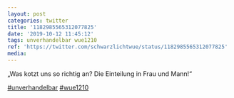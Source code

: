 ```yaml
---
layout: post
categories: twitter
title: '1182985565312077825'
date: '2019-10-12 11:45:12'
tags: unverhandelbar wue1210
ref: 'https://twitter.com/schwarzlichtwue/status/1182985565312077825'
media:
---
```

„Was kotzt uns so richtig an? Die Einteilung in Frau und Mann!“

[#unverhandelbar](/t/unverhandelbar) [#wue1210](/t/wue1210) 